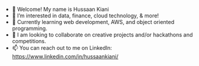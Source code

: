 - 👋 Welcome! My name is Hussaan Kiani
- 👀 I’m interested in data, finance, cloud technology, & more!
- 🌱 Currently learning web development, AWS, and object oriented programming.
- 💞️ I am looking to collaborate on creative projects and/or hackathons and competitions.
- 📫 You can reach out to me on LinkedIn: https://www.linkedin.com/in/hussaankiani/
